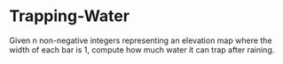 # Trapping-Water
Given n non-negative integers representing an elevation map where the width of each bar is 1, compute how much water it can trap after raining.
